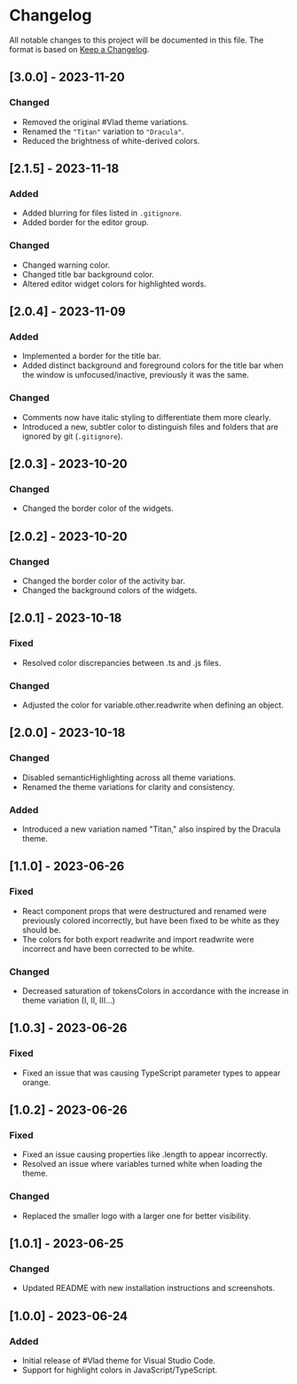 # Changelog

All notable changes to this project will be documented in this file.
The format is based on [Keep a Changelog](https://keepachangelog.com/en/1.0.0/).

## [3.0.0] - 2023-11-20

### Changed

- Removed the original #Vlad theme variations.
- Renamed the `"Titan"` variation to `"Dracula"`.
- Reduced the brightness of white-derived colors.

## [2.1.5] - 2023-11-18

### Added

- Added blurring for files listed in `.gitignore`.
- Added border for the editor group.

### Changed

- Changed warning color.
- Changed title bar background color.
- Altered editor widget colors for highlighted words.

## [2.0.4] - 2023-11-09

### Added

- Implemented a border for the title bar.
- Added distinct background and foreground colors for the title bar when the window is unfocused/inactive, previously it was the same.

### Changed

- Comments now have italic styling to differentiate them more clearly.
- Introduced a new, subtler color to distinguish files and folders that are ignored by git (`.gitignore`).


## [2.0.3] - 2023-10-20

### Changed

- Changed the border color of the widgets.

## [2.0.2] - 2023-10-20

### Changed

- Changed the border color of the activity bar.
- Changed the background colors of the widgets.

## [2.0.1] - 2023-10-18

### Fixed

- Resolved color discrepancies between .ts and .js files.

### Changed

- Adjusted the color for variable.other.readwrite when defining an object.

## [2.0.0] - 2023-10-18

### Changed

- Disabled semanticHighlighting across all theme variations.
- Renamed the theme variations for clarity and consistency.

### Added

- Introduced a new variation named "Titan," also inspired by the Dracula theme.

## [1.1.0] - 2023-06-26

### Fixed

- React component props that were destructured and renamed were previously colored incorrectly, but have been fixed to be white as they should be.
- The colors for both export readwrite and import readwrite were incorrect and have been corrected to be white.

### Changed

- Decreased saturation of tokensColors in accordance with the increase in theme variation (I, II, III...)

## [1.0.3] - 2023-06-26

### Fixed

- Fixed an issue that was causing TypeScript parameter types to appear orange.

## [1.0.2] - 2023-06-26

### Fixed

- Fixed an issue causing properties like .length to appear incorrectly.
- Resolved an issue where variables turned white when loading the theme.

### Changed

- Replaced the smaller logo with a larger one for better visibility.

## [1.0.1] - 2023-06-25

### Changed

- Updated README with new installation instructions and screenshots.

## [1.0.0] - 2023-06-24

### Added

- Initial release of #Vlad theme for Visual Studio Code.
- Support for highlight colors in JavaScript/TypeScript.
